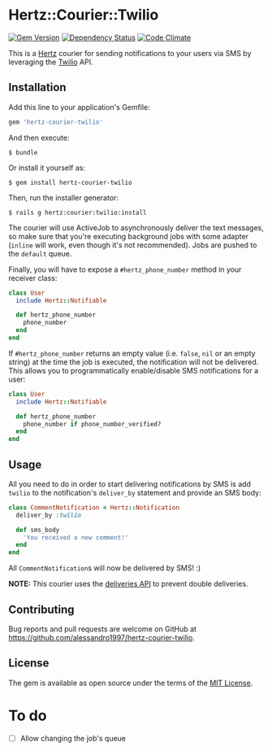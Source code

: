 # Hertz::Courier::Twilio

[![Gem Version](https://badge.fury.io/rb/hertz-courier-twilio.svg)](https://badge.fury.io/rb/hertz-courier-twilio)
[![Dependency Status](https://gemnasium.com/badges/github.com/alessandro1997/hertz-courier-twilio.svg)](https://gemnasium.com/github.com/alessandro1997/hertz-courier-twilio)
[![Code Climate](https://codeclimate.com/github/alessandro1997/hertz-courier-twilio/badges/gpa.svg)](https://codeclimate.com/github/alessandro1997/hertz-courier-twilio)

This is a [Hertz](https://github.com/alessandro1997/hertz) courier for sending
notifications to your users via SMS by leveraging the
[Twilio](https://www.twilio.com) API.

## Installation

Add this line to your application's Gemfile:

```ruby
gem 'hertz-courier-twilio'
```

And then execute:

```console
$ bundle
```

Or install it yourself as:

```console
$ gem install hertz-courier-twilio
```

Then, run the installer generator:

```console
$ rails g hertz:courier:twilio:install
```

The courier will use ActiveJob to asynchronously deliver the text messages, so
make sure that you're executing background jobs with some adapter (`inline` will
work, even though it's not recommended). Jobs are pushed to the `default` queue.

Finally, you will have to expose a `#hertz_phone_number` method in your receiver
class:

```ruby
class User
  include Hertz::Notifiable

  def hertz_phone_number
    phone_number
  end
end
```

If `#hertz_phone_number` returns an empty value (i.e. `false`, `nil` or an empty
string) at the time the job is executed, the notification will not be delivered.
This allows you to programmatically enable/disable SMS notifications for a user:

```ruby
class User
  include Hertz::Notifiable

  def hertz_phone_number
    phone_number if phone_number_verified?
  end
end
```

## Usage

All you need to do in order to start delivering notifications by SMS is add
`twilio` to the notification's `deliver_by` statement and provide an SMS body:

```ruby
class CommentNotification < Hertz::Notification
  deliver_by :twilio

  def sms_body
    'You received a new comment!'
  end
end
```

All `CommentNotification`s will now be delivered by SMS! :)

**NOTE:** This courier uses the [deliveries API](https://github.com/alessandro1997/hertz#tracking-delivery-status)
to prevent double deliveries.

## Contributing

Bug reports and pull requests are welcome on GitHub at
https://github.com/alessandro1997/hertz-courier-twilio.

## License

The gem is available as open source under the terms of the
[MIT License](http://opensource.org/licenses/MIT).

# To do

- [ ] Allow changing the job's queue
